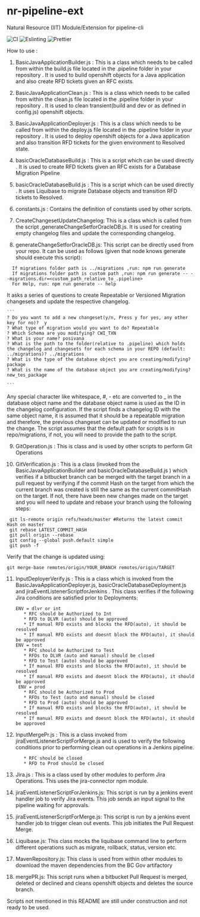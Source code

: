 # nr-pipeline-ext
Natural Resource (IIT) Module/Extension for pipeline-cli

![CI](https://github.com/BCDevOps/nr-pipeline-ext/workflows/CI/badge.svg) ![Eslinting](https://github.com/BCDevOps/nr-pipeline-ext/workflows/Eslinting/badge.svg) ![Prettier](https://github.com/BCDevOps/nr-pipeline-ext/workflows/Prettier/badge.svg)

How to use :

  1. BasicJavaApplicationBuilder.js : This is a class which needs to be called from within the build.js file located in the .pipeline folder in your repository . It is used to build openshift objects for a Java application and also create RFD tickets given an RFC exists.

  2. BasicJavaApplicationClean.js : This is a class which needs to be called from within the clean.js file located in the .pipeline folder in your repository . It is used to clean transient(build and dev or as defined in config.js) openshift objects.

  3. BasicJavaApplicationDeployer.js : This is a class which needs to be called from within the deploy.js file located in the .pipeline folder in your repository . It is used to deploy openshift objects for a Java application and also transition RFD tickets for the given environment to Resolved state.

  4. basicOracleDatabaseBuild.js : This is a script which can be used directly . It is used to create RFD tickets given an RFC exists for a Database Migration Pipeline

  5. basicOracleDatabaseBuild.js : This is a script which can be used directly . It uses Liquibase to migrate Database objects and transition RFD tickets to Resolved.

  6. constants.js : Contains the definition of constants used by other scripts.

  7. CreateChangesetUpdateChangelog: This is a class which is called from the script ,generateChangeSetforOracleDB.js. It is used for creating empty changelog files and update the corresponding changelog.

  8. generateChangeSetforOracleDB.js: This script can be directly used from your repo. It can be used as follows (given that node knows generate should execute this script):

  ```
    If migrations folder path is ../migrations ,run: npm run generate
    If migrations folder path is custom path ,run: npm run generate -- --migrations.dir=<custom_path_relative_to_.pipeline>
    For Help, run: npm run generate -- help

   ```

  It asks a series of questions to create Repeatable or Versioned Migration changesets and update the respective changelog.

    ```
    ? Do you want to add a new changeset(y/n, Press y for yes, any other key for no)?  y
    ? What type of migration would you want to do? Repeatable
    ? Which Schema are you modifying? CWI_TXN
    ? What is your name? posivana
    ? What is the path to the folder(relative to .pipeline) which holds the changelog and changesets for each schema in your REPO (default: ../migrations)? ../migrations
    ? What is the type of the database object you are creating/modifying? package
    ? What is the name of the database object you are creating/modifying? new_tes_package

    ```

   Any special character like whitespace, #, - etc are converted to _ in the database object name and the database object name is used as the ID in the changelog configuration. If the script finds a changelog ID with the same object name, it is assumed that it should be a repeatable migration and therefore, the previous changeset can be updated or modified to run the change.
    The script assumes that the default path for scripts is in repo/migrations, if not, you will need to provide the path to the script.

  9. GitOperation.js : This is class and is used by other scripts to perform Git Operations

  10. GitVerification.js : This is a class (invoked from the BasicJavaApplicationBuilder and basicOracleDatabaseBuild.js ) which verifies if a bitbucket branch can be merged with the target branch in a pull request by verifying if the commit Hash on the target from which the current branch was created is still the same as the current commitHash on the target. If not, there have been new changes made on the target and you will need to update and rebase your branch using the following steps:

   ```
    git ls-remote origin refs/heads/master #Returns the latest commit Hash on master
    git rebase LATEST_COMMIT_HASH
    git pull origin --rebase
    git config --global push.default simple
    git push -f
  ```

  Verify that the change is updated using:

  `git merge-base remotes/origin/YOUR_BRANCH remotes/origin/TARGET`

11. InputDeployerVerify.js : This is a class which is invoked from the BasicJavaApplicationDeployer.js, basicOracleDatabaseDeployment.js and jiraEventListenerScriptforJenkins . This class verifies if the following Jira conditions are satisfied prior to Deployments:

    ```
    ENV = dlvr or int
       * RFC should be Authorized to Int
       * RFD to DLVR (auto) should be approved
       * If manual RFD exists and blocks the RFD(auto), it should be resolved
       * If manual RFD exists and doesnt block the RFD(auto), it should be approved
    ENV = test
       * RFC should be Authorized to Test
       * RFDs to DLVR (auto and manual) should be closed
       * RFD to Test (auto) should be approved
       * If manual RFD exists and blocks the RFD(auto), it should be resolved
       * If manual RFD exists and doesnt block the RFD(auto), it should be approved
     ENV = prod
       * RFC should be Authorized to Prod
       * RFDs to Test (auto and manual) should be closed
       * RFD to Prod (auto) should be approved
       * If manual RFD exists and blocks the RFD(auto), it should be resolved
       * If manual RFD exists and doesnt block the RFD(auto), it should be approved
    ```

12. InputMergePr.js : This is a class invoked from jiraEventListenerScriptForMerge.js and is used to verify the following conditions prior to performing clean out operations in a Jenkins pipeline.

     ```
        * RFC should be closed
        * RFD to Prod should be closed
     ```
13. Jira.js : This is a class used by other modules to perform Jira Operations. This uses the jira-connector npm module.

14. jiraEventListenerScriptForJenkins.js: This script is run by a jenkins event handler job to verify Jira events. This job sends an input signal to the pipeline waiting for approvals.

15. jiraEventListenerScriptForMerge.js: This script is run by a jenkins event handler job to trigger clean out events. This job initiates the Pull Request Merge.

16. Liquibase.js: This class mocks the liquibase command line to perform different operations such as migrate, rollback, status, version etc.

17. MavenRepository.js: This class is used from within other modules to download the maven dependencies from the BC Gov artifactory

18. mergePR.js: This script runs when a bitbucket Pull Request is merged, deleted or declined and cleans openshift objects and deletes the source branch.


Scripts not mentioned in this README are still under construction and not ready to be used.
